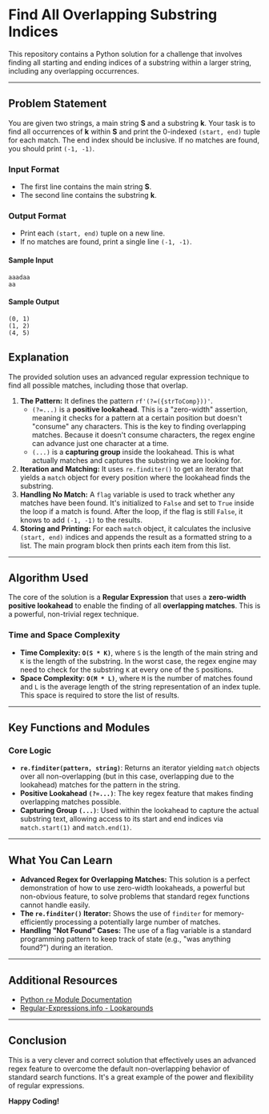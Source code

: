 # Find All Overlapping Substring Indices

This repository contains a Python solution for a challenge that involves finding all starting and ending indices of a substring within a larger string, including any overlapping occurrences.

---

## Problem Statement

You are given two strings, a main string **S** and a substring **k**. Your task is to find all occurrences of **k** within **S** and print the 0-indexed `(start, end)` tuple for each match. The end index should be inclusive. If no matches are found, you should print `(-1, -1)`.

### Input Format
- The first line contains the main string **S**.
- The second line contains the substring **k**.

### Output Format
- Print each `(start, end)` tuple on a new line.
- If no matches are found, print a single line `(-1, -1)`.

#### Sample Input

```
aaadaa
aa
```

#### Sample Output

```
(0, 1)
(1, 2)
(4, 5)
```

## Explanation

The provided solution uses an advanced regular expression technique to find all possible matches, including those that overlap.

1.  **The Pattern:** It defines the pattern `rf'(?=({strToComp}))'`.
    * `(?=...)` is a **positive lookahead**. This is a "zero-width" assertion, meaning it checks for a pattern at a certain position but doesn't "consume" any characters. This is the key to finding overlapping matches. Because it doesn't consume characters, the regex engine can advance just one character at a time.
    * `(...)` is a **capturing group** inside the lookahead. This is what actually matches and captures the substring we are looking for.
2.  **Iteration and Matching:** It uses `re.finditer()` to get an iterator that yields a `match` object for every position where the lookahead finds the substring.
3.  **Handling No Match:** A `flag` variable is used to track whether any matches have been found. It's initialized to `False` and set to `True` inside the loop if a match is found. After the loop, if the flag is still `False`, it knows to add `(-1, -1)` to the results.
4.  **Storing and Printing:** For each `match` object, it calculates the inclusive `(start, end)` indices and appends the result as a formatted string to a list. The main program block then prints each item from this list.

---
## Algorithm Used

The core of the solution is a **Regular Expression** that uses a **zero-width positive lookahead** to enable the finding of all **overlapping matches**. This is a powerful, non-trivial regex technique.

### Time and Space Complexity

* **Time Complexity: `O(S * K)`**, where `S` is the length of the main string and `K` is the length of the substring. In the worst case, the regex engine may need to check for the substring `K` at every one of the `S` positions.
* **Space Complexity: `O(M * L)`**, where `M` is the number of matches found and `L` is the average length of the string representation of an index tuple. This space is required to store the list of results.

---
## Key Functions and Modules

### Core Logic
-   **`re.finditer(pattern, string)`**: Returns an iterator yielding `match` objects over all non-overlapping (but in this case, overlapping due to the lookahead) matches for the pattern in the string.
-   **Positive Lookahead `(?=...)`**: The key regex feature that makes finding overlapping matches possible.
-   **Capturing Group `(...)`**: Used within the lookahead to capture the actual substring text, allowing access to its start and end indices via `match.start(1)` and `match.end(1)`.

---

## What You Can Learn

-   **Advanced Regex for Overlapping Matches:** This solution is a perfect demonstration of how to use zero-width lookaheads, a powerful but non-obvious feature, to solve problems that standard regex functions cannot handle easily.
-   **The `re.finditer()` Iterator:** Shows the use of `finditer` for memory-efficiently processing a potentially large number of matches.
-   **Handling "Not Found" Cases:** The use of a flag variable is a standard programming pattern to keep track of state (e.g., "was anything found?") during an iteration.

---

## Additional Resources

-   [Python `re` Module Documentation](https://docs.python.org/3/library/re.html)
-   [Regular-Expressions.info - Lookarounds](https://www.regular-expressions.info/lookaround.html)

---

## Conclusion

This is a very clever and correct solution that effectively uses an advanced regex feature to overcome the default non-overlapping behavior of standard search functions. It's a great example of the power and flexibility of regular expressions.

**Happy Coding!**
